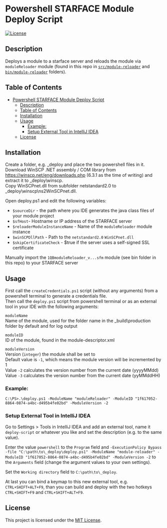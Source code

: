 # Powershell STARFACE Module Deploy Script

[![License](https://img.shields.io/badge/license-MIT-blue.svg)](LICENSE)

## Description
Deploys a module to a starface server and reloads the module via `moduleReloader` module (found in this repo in [`src/module-reloader`](/src/module-reloader) and [`bin/module-reloader`](/bin/module-reloader) folders).

## Table of Contents
- [Powershell STARFACE Module Deploy Script](#powershell-starface-module-deploy-script)
  - [Description](#description)
  - [Table of Contents](#table-of-contents)
  - [Installation](#installation)
  - [Usage](#usage)
    - [Example:](#example)
    - [Setup External Tool in IntelliJ IDEA](#setup-external-tool-in-intellij-idea)
  - [License](#license)

## Installation
Create a folder, e.g. _deploy and place the two powershell files in it.  
Download WinSCP .NET assembly / COM library from https://winscp.net/eng/downloads.php (6.3.1 as the time of writing) and extract it to _deploy\winscp.  
Copy WinSCPnet.dll from subfolder netstandard2.0 to _deploy\winscp\ns2WinSCPnet.dll.  
  
Open deploy.ps1 and edit the following variables:  
- `$sourceDir` - the path where you IDE generates the java class files of your module project
- `$sfHost`- Hostname or IP address of the STARFACE server
- `$reloaderModuleInstanceName` - Name of the `moduleReloader` module instance
- `$winSCPDllPath` - Path to the `netstandard2.0` `WinSCPnet.dll`  
- `$skipCertificateCheck` - $true if the server uses a self-signed SSL certificate

Manually import the `1QBmoduleReloader_v...sfm` module (see bin folder in this repo) to your STARFACE server

## Usage
First call the `createCredentials.ps1` script (without any arguments) from a powershell terminal to generate a credentials file.  
Then call the `deploy.ps1` script from powershell terminal or as an external tool in your IDE with the following arguments:  

`moduleName`  
Name of the module, used for the folder name in the _build\production folder by default and for log output  

`moduleID`  
ID of the module, found in the module-descriptor.xml  

`moduleVersion`  
Version (`integer`) the module shall be set to  
Default value is `-1`, which means the module version will be incremented by 1  
Value `-2` calculates the version number from the current date (yyyyMMdd)  
Value `-3` calculates the version number from the current date (yyMMddHH)  

### Example:  
```
C:\PS>.\deploy.ps1 -ModuleName "moduleReloader" -ModuleID "1f617052-8864-0874-a4bc-d495b4fe02bd" -ModuleVersion -2
```

### Setup External Tool in IntelliJ IDEA
Go to Settings > Tools in IntelliJ IDEA and add an external tool, name it `deploy-script` or whatever you like and set the description (e.g. to the same value).  

Enter the value `powershell` to the `Program` field and `-ExecutionPolicy Bypass -file "C:\path\to\_deploy\deploy.ps1" -ModuleName "module-reloader" -ModuleID "1f617052-8864-0874-a4bc-d495b4fe02bd" -ModuleVersion -2` to the `Arguments` field (change the argument values to your own settings).  

Set the `Working directory` field to `C:\path\to\_deploy`.  

At last you can bind a keymap to this new external tool, e.g. `CTRL+SHIFT+ALT+F9`, than you can build and deploy with the two hotkeys `CTRL+SHIFT+F9` and `CTRL+SHIFT+ALT+F9`.

## License
This project is licensed under the [MIT License](LICENSE).